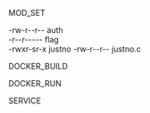 MOD_SET

-rw-r--r--   auth        
-r--r-----   flag        
-rwxr-sr-x   justno
-rw-r--r--   justno.c    


DOCKER_BUILD




DOCKER_RUN




SERVICE
